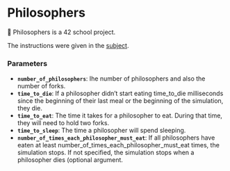 # Philosophers

🍝 Philosophers is a 42 school project.

The instructions were given in the [subject](https://github.com/bshintak/Philosophers/blob/master/subject_philosophers.pdf).

### Parameters

* **```number_of_philosophers```**: Ihe number of philosophers and also the number of forks.
* **```time_to_die```**: If a philosopher didn’t start eating time_to_die milliseconds since the beginning of their last meal or the beginning of the simulation, they die.
* **```time_to_eat```**: The time it takes for a philosopher to eat. During that time, they will need to hold two forks.
* **```time_to_sleep```**: The time a philosopher will spend sleeping.
* **```number_of_times_each_philosopher_must_eat```**: If all philosophers have eaten at least number_of_times_each_philosopher_must_eat times, the simulation stops. If not specified, the simulation stops when a philosopher dies (optional argument.
